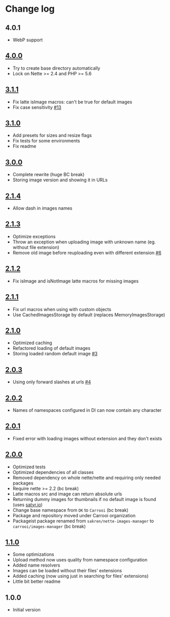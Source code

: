 # Change log

## 4.0.1
* WebP support

## [4.0.0](https://github.com/Carrooi/Nette-ImagesManager/compare/3.1.1...4.0.0)
* Try to create base directory automatically
* Lock on Nette >= 2.4 and PHP >= 5.6

## [3.1.1](https://github.com/Carrooi/Nette-ImagesManager/compare/3.1.0...3.1.1)
* Fix latte isImage macros: can't be true for default images
* Fix case sensitivity [#13](https://github.com/Carrooi/Nette-ImagesManager/pull/13)

## [3.1.0](https://github.com/Carrooi/Nette-ImagesManager/compare/3.0.0...3.1.0)
* Add presets for sizes and resize flags
* Fix tests for some environments
* Fix readme

## [3.0.0](https://github.com/Carrooi/Nette-ImagesManager/compare/2.1.4...3.0.0)
* Complete rewrite (huge BC break)
* Storing image version and showing it in URLs

## [2.1.4](https://github.com/Carrooi/Nette-ImagesManager/compare/2.1.3...2.1.4)
* Allow dash in images names

## [2.1.3](https://github.com/Carrooi/Nette-ImagesManager/compare/2.1.2...2.1.3)
* Optimize exceptions
* Throw an exception when uploading image with unknown name (eg. without file extension)
* Remove old image before reuploading even with different extension [#6](https://github.com/Carrooi/Nette-ImagesManager/issues/6)

## [2.1.2](https://github.com/Carrooi/Nette-ImagesManager/compare/2.1.1...2.1.2)
* Fix isImage and isNotImage latte macros for missing images

## [2.1.1](https://github.com/Carrooi/Nette-ImagesManager/compare/2.1.0...2.1.1)
* Fix url macros when using with custom objects
* Use CachedImagesStorage by default (replaces MemoryImagesStorage)

## [2.1.0](https://github.com/Carrooi/Nette-ImagesManager/compare/2.0.3...2.1.0)
* Optimized caching
* Refactored loading of default images
* Storing loaded random default image [#3](https://github.com/Carrooi/Nette-ImagesManager/issues/3)

## [2.0.3](https://github.com/Carrooi/Nette-ImagesManager/compare/2.0.2...2.0.3)
* Using only forward slashes at urls [#4](https://github.com/Carrooi/Nette-ImagesManager/issues/4)

## [2.0.2](https://github.com/Carrooi/Nette-ImagesManager/compare/2.0.1...2.0.2)
* Names of namespaces configured in DI can now contain any character

## [2.0.1](https://github.com/Carrooi/Nette-ImagesManager/compare/2.0.0...2.0.1)
* Fixed error with loading images without extension and they don't exists

## [2.0.0](https://github.com/Carrooi/Nette-ImagesManager/compare/1.1.0...2.0.0)
* Optimized tests
* Optimized dependencies of all classes
* Removed dependency on whole nette/nette and requiring only needed packages
* Require nette >= 2.2 (bc break)
* Latte macros src and image can return absolute urls
* Returning dummy images for thumbnails if no default image is found (uses [satyr.io](http://satyr.io/))
* Change base namespace from `DK` to `Carrooi` (bc break)
* Package and repository moved under Carrooi organization
* Packageist package renamed from `sakren/nette-images-manager` to `carrooi/images-manager` (bc break)

## [1.1.0](https://github.com/Carrooi/Nette-ImagesManager/compare/1.0.0...1.1.0)
* Some optimizations
* Upload method now uses quality from namespace configuration
* Added name resolvers
* Images can be loaded without their files' extensions
* Added caching (now using just in searching for files' extensions)
* Little bit better readme

## 1.0.0
* Initial version
